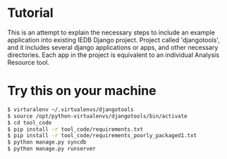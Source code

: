 # Tutorial
This is an attempt to explain the necessary steps to include an example application into 
existing IEDB Django project. Project called 'djangotools', and it includes several django
applications or apps, and other necessary directories. Each app in the project is equivalent
to an individual Analysis Resource tool.

# Try this on your machine
```bash
$ virturalenv ~/.virtualenvs/djangotools 
$ source /opt/python-virtualenvs/djangotools/bin/activate
$ cd tool_code 
$ pip install -r tool_code/requirements.txt
$ pip install -r tool_code/requirements_poorly_packaged1.txt
$ python manage.py syncdb
$ python manage.py runserver
```   
